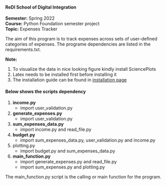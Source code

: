 #### **ReDI School of Digital Integration**
**Semester:** Spring 2022 <br>
**Course:** Python Foundation semester project <br>
**Topic:** Expenses Tracker

The aim of this program is to track expenses across sets of user-defined categories of expenses.
The programe dependencies are listed in the requirements.txt.

**Note:** <br>

1. To visualize the data in nice looking figure kindly install SciencePlots <br>
1. Latex needs to be installed first before installing it <br>
1. The installation guide can be found in [installation page](https://pypi.org/project/SciencePlots/)

#### Below shows the scripts dependency
1.  **income.py**
    - import user_validation.py
1.  **generate_expenses.py**
    - import user_validation.py
1.  **sum_expenses_data.py**
    - import income.py and read_file.py
1.  **budget.py** 
    - import sum_expenses_data.py, user_validation.py and income.py
1.  plotting.py
    - import budget.py and sum_expenses_data.py
1.  **main_function.py**
    - import generate_expenses.py and read_file.py
    - import sum_expenses.py and plotting.py

The main_function.py script is the calling or main function for the program.